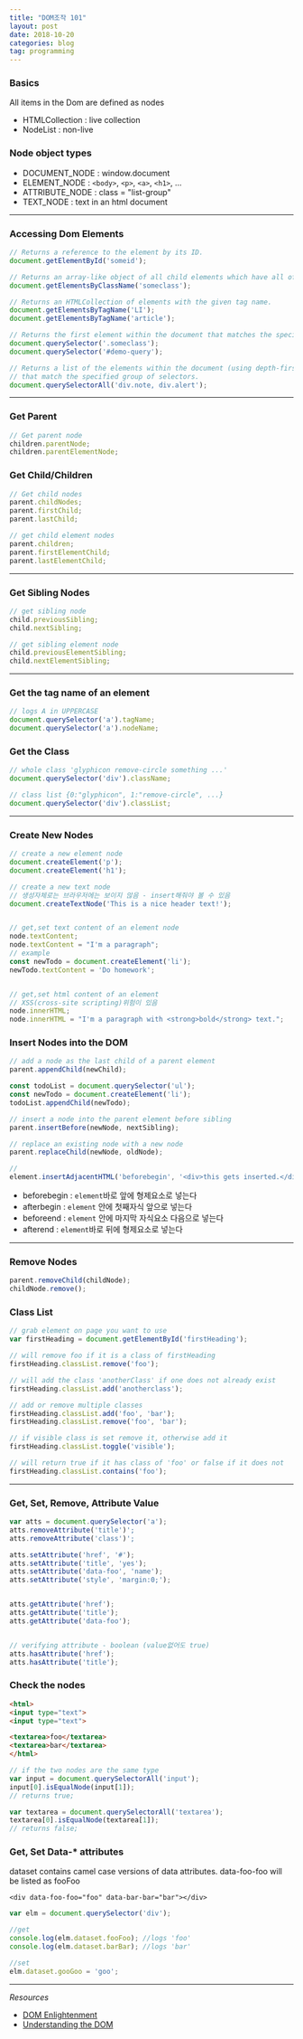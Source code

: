 ```yaml
---
title: "DOM조작 101"
layout: post
date: 2018-10-20
categories: blog
tag: programming
---
```



### Basics

All items in the Dom are defined as nodes
- HTMLCollection : live collection
- NodeList : non-live


### Node object types

- DOCUMENT_NODE : window.document
- ELEMENT_NODE : `<body>`, `<p>`, `<a>`, `<h1>`, …
- ATTRIBUTE_NODE : class = "list-group"
- TEXT_NODE : text in an html document


---

### Accessing Dom Elements

```js
// Returns a reference to the element by its ID.
document.getElementById('someid');

// Returns an array-like object of all child elements which have all of the given class names.
document.getElementsByClassName('someclass');

// Returns an HTMLCollection of elements with the given tag name.
document.getElementsByTagName('LI');
document.getElementsByTagName('article');

// Returns the first element within the document that matches the specified group of selectors.
document.querySelector('.someclass');
document.querySelector('#demo-query');

// Returns a list of the elements within the document (using depth-first pre-order traversal of the document's nodes)
// that match the specified group of selectors.
document.querySelectorAll('div.note, div.alert');
```

---

### Get Parent

```js
// Get parent node
children.parentNode;
children.parentElementNode;
```

### Get Child/Children

```js
// Get child nodes
parent.childNodes;
parent.firstChild;
parent.lastChild;

// get child element nodes
parent.children;
parent.firstElementChild;
parent.lastElementChild;
```

---

### Get Sibling Nodes

```js
// get sibling node
child.previousSibling;
child.nextSibling;

// get sibling element node
child.previousElementSibling;
child.nextElementSibling;
```

---

### Get the tag name of an element

```js
// logs A in UPPERCASE
document.querySelector('a').tagName;
document.querySelector('a').nodeName;
```


### Get the Class

```js
// whole class 'glyphicon remove-circle something ...'
document.querySelector('div').className;

// class list {0:"glyphicon", 1:"remove-circle", ...}
document.querySelector('div').classList;
```

---

### Create New Nodes

```js
// create a new element node
document.createElement('p');
document.createElement('h1');

// create a new text node
// 생성자체로는 브라우저에는 보이지 않음 - insert해줘야 볼 수 있음
document.createTextNode('This is a nice header text!');


// get,set text content of an element node
node.textContent;
node.textContent = "I'm a paragraph";
// example
const newTodo = document.createElement('li');
newTodo.textContent = 'Do homework';


// get,set html content of an element
// XSS(cross-site scripting)위험이 있음
node.innerHTML;
node.innerHTML = "I'm a paragraph with <strong>bold</strong> text.";
```

### Insert Nodes into the DOM

```js
// add a node as the last child of a parent element
parent.appendChild(newChild);

const todoList = document.querySelector('ul');
const newTodo = document.createElement('li');
todoList.appendChild(newTodo);

// insert a node into the parent element before sibling
parent.insertBefore(newNode, nextSibling);

// replace an existing node with a new node
parent.replaceChild(newNode, oldNode);

//
element.insertAdjacentHTML('beforebegin', '<div>this gets inserted.</div>');
```

- beforebegin : `element`바로 앞에 형제요소로 넣는다
- afterbegin : `element` 안에 첫째자식 앞으로 넣는다
- beforeend : `element` 안에 마지막 자식요소 다음으로 넣는다
- afterend : `element`바로 뒤에 형제요소로 넣는다

---

### Remove Nodes

```js
parent.removeChild(childNode);
childNode.remove();
```

### Class List

```js
// grab element on page you want to use
var firstHeading = document.getElementById('firstHeading');

// will remove foo if it is a class of firstHeading
firstHeading.classList.remove('foo');

// will add the class 'anotherClass' if one does not already exist
firstHeading.classList.add('anotherclass');

// add or remove multiple classes
firstHeading.classList.add('foo', 'bar');
firstHeading.classList.remove('foo', 'bar');

// if visible class is set remove it, otherwise add it
firstHeading.classList.toggle('visible');

// will return true if it has class of 'foo' or false if it does not
firstHeading.classList.contains('foo');
```

---

### Get, Set, Remove, Attribute Value

```js
var atts = document.querySelector('a');
atts.removeAttribute('title')';
atts.removeAttribute('class')';

atts.setAttribute('href', '#');
atts.setAttribute('title', 'yes');
atts.setAttribute('data-foo', 'name');
atts.setAttribute('style', 'margin:0;');


atts.getAttribute('href');
atts.getAttribute('title');
atts.getAttribute('data-foo');


// verifying attribute - boolean (value없어도 true)
atts.hasAttribute('href');
atts.hasAttribute('title');
```


### Check the nodes

```html
<html>
<input type="text">
<input type="text">

<textarea>foo</textarea>
<textarea>bar</textarea>
</html>
```

```js
// if the two nodes are the same type
var input = document.querySelectorAll('input');
input[0].isEqualNode(input[1]);
// returns true;

var textarea = document.querySelectorAll('textarea');
textarea[0].isEqualNode(textarea[1]);
// returns false;
```

### Get, Set Data-* attributes

dataset contains camel case versions of data attributes. data-foo-foo will be listed as fooFoo

`<div data-foo-foo="foo" data-bar-bar="bar"></div>​`

```js
var elm = document.querySelector('div');

//get
console.log(elm.dataset.fooFoo); //logs 'foo'
console.log(elm.dataset.barBar); //logs 'bar'

//set
elm.dataset.gooGoo = 'goo';
```

---

*Resources*

- [DOM Enlightenment](http://domenlightenment.com/)
- [Understanding the DOM](https://www.digitalocean.com/community/tutorials/how-to-make-changes-to-the-dom)
